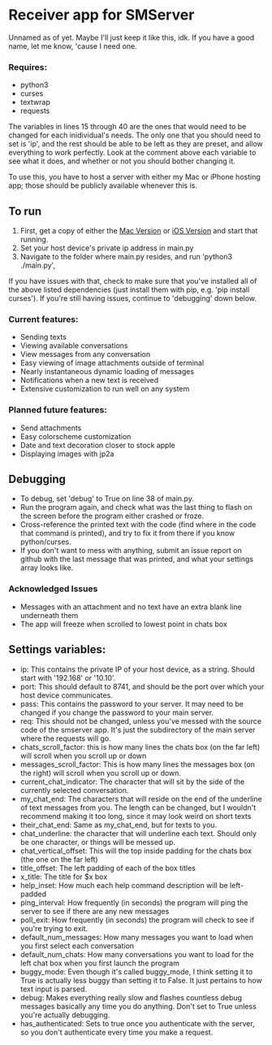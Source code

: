 # Receiver app for SMServer

Unnamed as of yet. Maybe I'll just keep it like this, idk. If you have a good name, let me know, 'cause I need one. 

### Requires:
 - python3
 - curses
 - textwrap
 - requests
 
The variables in lines 15 through 40 are the ones that would need to be changed for each inidividual's needs. The only one that you should need to set is 'ip', and the rest should be able to be left as they are preset, and allow everything to work perfectly. Look at the comment above each variable to see what it does, and whether or not you should bother changing it. 

To use this, you have to host a server with either my Mac or iPhone hosting app; those should be publicly available whenever this is. 

## To run

1. First, get a copy of either the [Mac Version](https://github.com/iandwelker/mac_smserver) or [iOS Version](https://github.com/iandwelker/smserver) and start that running. 
2. Set your host device's private ip address in main.py 
3. Navigate to the folder where main.py resides, and run 'python3 ./main.py', 

If you have issues with that, check to make sure that you've installed all of the above listed dependencies (just install them with pip, e.g. 'pip install curses'). If you're still having issues, continue to 'debugging' down below.

### Current features:
 - Sending texts
 - Viewing available conversations
 - View messages from any conversation
 - Easy viewing of image attachments outside of terminal
 - Nearly instantaneous dynamic loading of messages
 - Notifications when a new text is received
 - Extensive customization to run well on any system

### Planned future features:
 - Send attachments
 - Easy colorscheme customization
 - Date and text decoration closer to stock apple
 - Displaying images with jp2a

## Debugging
- To debug, set 'debug' to True on line 38 of main.py. 
- Run the program again, and check what was the last thing to flash on the screen before the program either crashed or froze.
- Cross-reference the printed text with the code (find where in the code that command is printed), and try to fix it from there if you know python/curses. 
- If you don't want to mess with anything, submit an issue report on github with the last message that was printed, and what your settings array looks like. 

### Acknowledged Issues
- Messages with an attachment and no text have an extra blank line underneath them
- The app will freeze when scrolled to lowest point in chats box

## Settings variables:
- ip: This contains the private IP of your host device, as a string. Should start with '192.168' or '10.10'. 
- port: This should default to 8741, and should be the port over which your host device communicates.
- pass: This contains the password to your server. It may need to be changed if you change the password to your main server.
- req: This should not be changed, unless you've messed with the source code of the smserver app. It's just the subdirectory of the main server where the requests will go.
- chats_scroll_factor: this is how many lines the chats box (on the far left) will scroll when you scroll up or down
- messages_scroll_factor: This is how many lines the messages box (on the right) will scroll when you scroll up or down.
- current_chat_indicator: The character that will sit by the side of the currently selected conversation.
- my_chat_end: The characters that will reside on the end of the underline of text messages from you. The length can be changed, but I wouldn't recommend making it too long, since it may look weird on short texts
- their_chat_end: Same as my_chat_end, but for texts to you.
- chat_underline: the character that will underline each text. Should only be one character, or things will be messed up. 
- chat_vertical_offset: This will the top inside padding for the chats box (the one on the far left)
- title_offset: The left padding of each of the box titles
- x_title: The title for $x box
- help_inset: How much each help command description will be left-padded
- ping_interval: How frequently (in seconds) the program will ping the server to see if there are any new messages
- poll_exit: How frequently (in seconds) the program will check to see if you're trying to exit.
- default_num_messages: How many messages you want to load when you first select each conversation
- default_num_chats: How many conversations you want to load for the left chat box when you first launch the program
- buggy_mode: Even though it's called buggy_mode, I think setting it to True is actually less buggy than setting it to False. It just pertains to how text input is parsed.
- debug: Makes everything really slow and flashes countless debug messages basically any time you do anything. Don't set to True unless you're actually debugging.
- has_authenticated: Sets to true once you authenticate with the server, so you don't authenticate every time you make a request.
